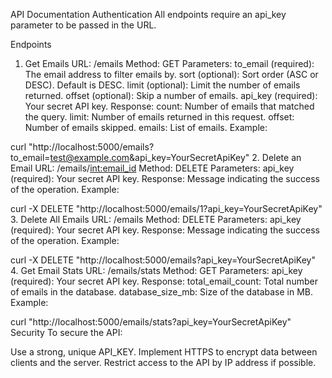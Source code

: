 API Documentation
Authentication
All endpoints require an api_key parameter to be passed in the URL.

Endpoints
1. Get Emails
URL: /emails
Method: GET
Parameters:
to_email (required): The email address to filter emails by.
sort (optional): Sort order (ASC or DESC). Default is DESC.
limit (optional): Limit the number of emails returned.
offset (optional): Skip a number of emails.
api_key (required): Your secret API key.
Response:
count: Number of emails that matched the query.
limit: Number of emails returned in this request.
offset: Number of emails skipped.
emails: List of emails.
Example:

curl "http://localhost:5000/emails?to_email=test@example.com&api_key=YourSecretApiKey"
2. Delete an Email
URL: /emails/<int:email_id>
Method: DELETE
Parameters:
api_key (required): Your secret API key.
Response: Message indicating the success of the operation.
Example:

curl -X DELETE "http://localhost:5000/emails/1?api_key=YourSecretApiKey"
3. Delete All Emails
URL: /emails
Method: DELETE
Parameters:
api_key (required): Your secret API key.
Response: Message indicating the success of the operation.
Example:


curl -X DELETE "http://localhost:5000/emails?api_key=YourSecretApiKey"
4. Get Email Stats
URL: /emails/stats
Method: GET
Parameters:
api_key (required): Your secret API key.
Response:
total_email_count: Total number of emails in the database.
database_size_mb: Size of the database in MB.
Example:


curl "http://localhost:5000/emails/stats?api_key=YourSecretApiKey"
Security
To secure the API:

Use a strong, unique API_KEY.
Implement HTTPS to encrypt data between clients and the server.
Restrict access to the API by IP address if possible.
